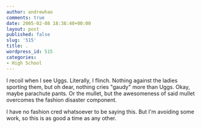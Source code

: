 ```yaml
---
author: andrewhao
comments: true
date: 2005-02-08 18:38:40+00:00
layout: post
published: false
slug: '515'
title: .
wordpress_id: 515
categories:
- High School
---
```


I recoil when I see Uggs. Literally, I flinch. Nothing against the ladies sporting them, but oh dear, nothing cries "gaudy" more than Uggs. Okay, maybe parachute pants. Or the mullet, but the awesomeness of said mullet overcomes the fashion disaster component.

I have no fashion cred whatsoever to be saying this. But I'm avoiding some work, so this is as good a time as any other.

